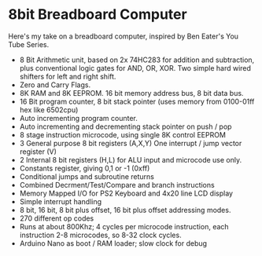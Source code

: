 # 8bit Breadboard Computer
Here's my take on a breadboard computer, inspired by Ben Eater's You Tube Series.
* 8 Bit Arithmetic unit, based on 2x 74HC283 for addition and subtraction, plus conventional logic gates for AND, OR, XOR. Two simple hard wired shifters for left and right shift.
* Zero and Carry Flags.
* 8K RAM and 8K EEPROM. 16 bit memory address bus, 8 bit data bus.
* 16 Bit program counter, 8 bit stack pointer (uses memory from 0100-01ff hex like 6502cpu)
* Auto incrementing program counter.
* Auto incrementing and decrementing stack pointer on push / pop
* 8 stage instruction microcode, using single 8K control EEPROM
* 3 General purpose 8 bit registers (A,X,Y) One interrupt / jump vector register (V)
* 2 Internal 8 bit registers (H,L) for ALU input and microcode use only.
* Constants register, giving 0,1 or -1 (0xff)
* Conditional jumps and subroutine returns
* Combined Decrment/Test/Compare and branch instructions
* Memory Mapped I/O for PS2 Keyboard and 4x20 line LCD display
* Simple interrupt handling
* 8 bit, 16 bit, 8 bit plus offset, 16 bit plus offset addressing modes.
* 270 different op codes
* Runs at about 800Khz; 4 cycles per microcode instruction, each instruction 2-8 microcodes, so 8-32 clock cycles.
* Arduino Nano as boot / RAM loader; slow clock for debug
